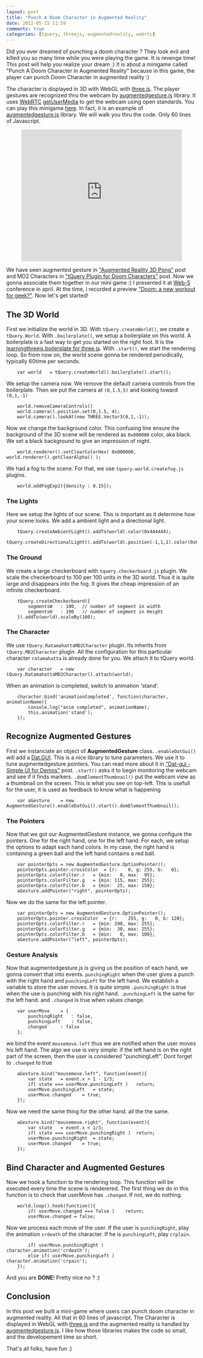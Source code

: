 ```yaml
---
layout: post
title: "Punch A Doom Character in Augmented Reality"
date: 2012-05-15 11:59
comments: true
categories: [tquery, threejs, augmentedreality, webrtc]
---
```



Did you ever dreamed of punching a doom character ? They look evil and killed
you so many time while you were playing the game. It is revenge time! This
post will help you realize your dream :)
It is about a minigame called "Punch A Doom Character in Augmented Reality"
because in this game, the player can punch Doom Character in augmented reality :)

The character is displayed in 3D with WebGL with [three.js](http://github.com/mrdoob/three.js/).
The player gestures are recognized thru the webcam by [augmentedgesture.js](https://github.com/jeromeetienne/augmentedgesture.js) library.
It uses [WebRTC](http://webrtc.org) [getUserMedia](http://dev.w3.org/2011/webrtc/editor/getusermedia.html) to get the webcam
using open standards.
You can play this minigame [here](/data/2012-05-15-punch-a-doom-character-in-augmented-reality).
In fact, it is an example of [augmentedgesture.js](https://github.com/jeromeetienne/augmentedgesture.js) library.
We will walk you thru the code. Only 60 lines of Javascript. 

<center>
	<iframe width="425" height="349" src="http://www.youtube.com/embed/Aa9945MGRL0" frameborder="0" allowfullscreen></iframe>
</center>

<!-- more -->

We have seen augmented gesture in ["Augmented Reality 3D Pong"](/blog/2012/05/02/augmented-reality-3d-pong/) post
and MD2 Characters in ["tQuery Plugin for Doom Characters"](/blog/2012/05/04/tquery-md2character-a-plugin-for-doom-characters/) post.
Now we gonna associate them together in our mini game :)
I presented it at [Web-5](www.web-5.org) conference in april.
At the time, i recorded a preview ["Doom: a new workout for geek?"](http://www.youtube.com/watch?v=hUYM93xaIgg).
Now let's get started!

 
## The 3D World

First we initialize the world in 3D.
With ```tQuery.createWorld()```, we create a ```tQuery.World```.
With ```.boilerplate()```, we setup a boilerplate on this world. A boilerplate is
a fast way to get you started on the right foot. It is the
[learningthreejs boilerplate for three.js](http://learningthreejs.com/blog/2011/12/20/boilerplate-for-three-js/).
With ```.start()```, we start the rendering loop. So from now on, the world scene
gonna be rendered periodically, typically 60time per seconds.

```
	var world	= tQuery.createWorld().boilerplate().start();
```

We setup the camera now. We remove the default camera controls from the boilerplate.
Then we put the camera at ```(0,1.5,5)``` and looking toward ```(0,1,-1)``` 

```
	world.removeCameraControls()
	world.camera().position.set(0,1.5, 4);
	world.camera().lookAt(new THREE.Vector3(0,1,-1));
```

Now we change the background color. This confusing line ensure the background of the
3D scene will be rendered as ```0x000000``` color, aka black. We set a black
background to give an impression of night.

```
	world.renderer().setClearColorHex( 0x000000, world.renderer().getClearAlpha() );
```

We had a fog to the scene. For that, we use ```tquery.world.createfog.js``` plugins.

```
	world.addFogExp2({density : 0.15});
```

### The Lights 

Here we setup the lights of our scene. This is important as it determine how
your scene looks. We add a ambient light and a directional light.

```
	tQuery.createAmbientLight().addTo(world).color(0x444444);
	tQuery.createDirectionalLight().addTo(world).position(-1,1,1).color(0xFFFFFF).intensity(3);
```

### The Ground

We create a large checkerboard with ```tquery.checkerboard.js``` plugin.
We scale the checkerboard to 100 per 100 units in the 3D world. Thus it is
quite large and disappears into the fog. It gives the cheap impression of
an infinite checkerboard.

```
	tQuery.createCheckerboard({
		segmentsW	: 100,	// number of segment in width
		segmentsH	: 100	// number of segment in Height
	}).addTo(world).scaleBy(100);
```

### The Character 

We use ```tQuery.RatamahattaMD2Character``` plugin. Its inherits from
```tQuery.MD2Character``` plugin. All the configuration for this particular
character ```ratamahatta``` is already done for you.
We attach it to tQuery world.

```
	var character	= new tQuery.RatamahattaMD2Character().attach(world);
```

When an animation is completed, switch to animation 'stand'. 

```
	character.bind('animationCompleted', function(character, animationName){
		console.log("anim completed", animationName);
		this.animation('stand');
	});
```

## Recognize Augmented Gestures

First we instanciate an object of **AugmentedGesture** class.
```.enableDatGui()``` will add a [Dat.GUI](http://workshop.chromeexperiments.com/examples/gui).
This is a nice library to tune parameters. We use it to tune augmentedgesture pointers.
You can read more about it in ["Dat-gui - Simple UI for Demos"](http://learningthreejs.com/blog/2011/08/14/dat-gui-simple-ui-for-demos/) post.
```.start()``` asks it to begin monitoring the webcam and see if it finds markers.
```.domElementThumbnail()``` put the webcam view as a thumbnail on the screen. This is what you
see on top-left.
This is usefull for the user, it is used as feedback to know what is happening

```
	var aGesture	= new AugmentedGesture().enableDatGui().start().domElementThumbnail();
```

### The Pointers

Now that we got our AugmentedGesture instance, we gonna configure the pointers.
One for the right hand, one for the left hand. For each, we setup the options
to adapt each hand colors.
In my case, the right hand is containing a green ball and the left hand contains a red ball.

```
	var pointerOpts	= new AugmentedGesture.OptionPointer();
	pointerOpts.pointer.crossColor	= {r:    0, g: 255, b:   0};
	pointerOpts.colorFilter.r	= {min:   0, max:  95};
	pointerOpts.colorFilter.g	= {min: 115, max: 255};
	pointerOpts.colorFilter.b	= {min:  25, max: 150};
	aGesture.addPointer("right", pointerOpts);
```

Now we do the same for the left pointer.

```
	var pointerOpts	= new AugmentedGesture.OptionPointer();
	pointerOpts.pointer.crossColor	= {r:    255, g:   0, b: 128};
	pointerOpts.colorFilter.r	= {min: 190, max: 255};
	pointerOpts.colorFilter.g	= {min:  30, max: 255};
	pointerOpts.colorFilter.b	= {min:   0, max: 100};
	aGesture.addPointer("left", pointerOpts);
```

### Gesture Analysis

Now that augmentedgesture.js is giving us the position of each hand, we gonna
convert that into events. ```punchingRight``` when the user gives a punch with
the right hand and ```punchingLeft``` for the left hand.
We establish a variable to store the user moves. It is quite simple
```.punchingRight``` is true when the use is punching with his right hand.
```.punchingLeft``` is the same for the left hand.
and ```.changed``` is true when values change.

```
	var userMove	= {
		punchingRight	: false,
		punchingLeft	: false,
		changed		: false
	};
```

we bind the event ```mousemove.left``` thus we are notified when the user moves his
left hand. The algo we use is very simple: if the left hand is on the right part of
the screen, then the user is considered "punchingLeft". Dont forget
to ```.changed``` to true

```
	aGesture.bind("mousemove.left", function(event){
		var state	= event.x > 1 - 1/3;
		if( state === userMove.punchingLeft )	return;
		userMove.punchingLeft	= state;
		userMove.changed	= true;
	});
```

Now we need the same thing for the other hand. all the the same.

```
	aGesture.bind("mousemove.right", function(event){
		var state	= event.x < 1/3;
		if( state === userMove.punchingRight )	return;
		userMove.punchingRight	= state;
		userMove.changed	= true;
	});
```

## Bind Character and Augmented Gestures

Now we hook a function to the rendering loop. This function will be executed
every time the scene is renderered. The first thing we do in this function
is to check that userMove has ```.changed```. If not, we do nothing.

```
	world.loop().hook(function(){
		if( userMove.changed === false )	return;
		userMove.changed = false;
```

Now we process each move of the user. If the user is ```punchingRight```, play
the animation ```crdeath``` of the character. If he is ```punchingLeft```,
play ```crplain```.

```
		if( userMove.punchingRight )		character.animation('crdeath');
		else if( userMove.punchingLeft )	character.animation('crpain');
	});
```

And you are **DONE**! Pretty nice no ? :)

## Conclusion
In this post we built a mini-game where users can punch doom character in augmented reality.
All that in 60 lines of javascript.
The Character is displayed in WebGL with
[three.js](https://github.com/mrdoob/three.js/)
and the augmented reality is handled
by [augmentedgesture.js](https://github.com/jeromeetienne/augmentedgesture.js).
I like how those libraries makes the code so small, and the developement time
so short.

That's all folks, have fun :)


